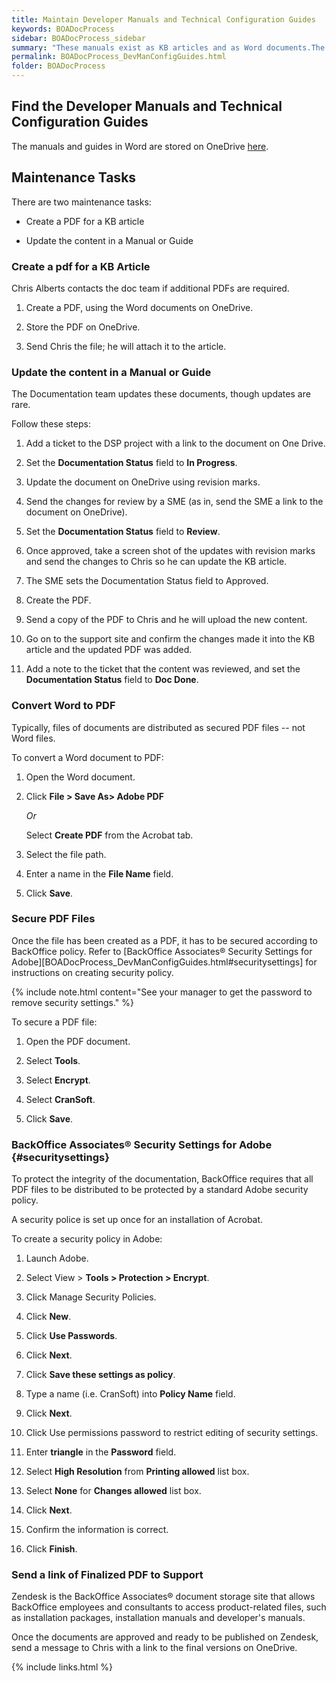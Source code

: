 ```yaml
---
title: Maintain Developer Manuals and Technical Configuration Guides
keywords: BOADocProcess
sidebar: BOADocProcess_sidebar
summary: "These manuals exist as KB articles and as Word documents.The Doc team added all of the manuals and guides as KB articles to make them easier to maintain, searchable, etc. However, consultants still require some of this content to be maintained in pdf as they give the documents to prospects and to others who need the information but cannot access the KB."
permalink: BOADocProcess_DevManConfigGuides.html
folder: BOADocProcess
---
```


## Find the Developer Manuals and Technical Configuration Guides
The manuals and guides in Word are stored on OneDrive [here](https://boaweb-my.sharepoint.com/personal/michaelavon_boaweb_com/_layouts/15/guestaccess.aspx?guestaccesstoken=8uGaqAtSPeydUAfbYoN6ZDz%2FhkjP0DgOSJaZ9e%2F2kyI%3D&folderid=2_10eef4c0d8da4484fad22eea04e6563b7&rev=1&e=57f59d99c1374cdd83b681b991d4e5e7).

## Maintenance Tasks
There are two maintenance tasks:

-   Create a PDF for a KB article

-   Update the content in a Manual or Guide

### Create a pdf for a KB Article

Chris Alberts contacts the doc team if additional PDFs are required.

1.  Create a PDF, using the Word documents on OneDrive.

2.  Store the PDF on OneDrive.

3.  Send Chris the file; he will attach it to the article.

### Update the content in a Manual or Guide

The Documentation team updates these documents, though updates are rare.

Follow these steps:

1.  Add a ticket to the DSP project with a link to the document on One Drive.

2.  Set the **Documentation Status** field to **In Progress**.

3.  Update the document on OneDrive using revision marks.

4.  Send the changes for review by a SME (as in, send the SME a link to the document on OneDrive).

5.  Set the **Documentation Status** field to **Review**.

6.  Once approved, take a screen shot of the updates with revision marks and send the changes to Chris so he can update the KB article.

7.  The SME sets the Documentation Status field to Approved.

8.  Create the PDF.

9.  Send a copy of the PDF to Chris and he will upload the new content.

10. Go on to the support site and confirm the changes made it into the KB article and the updated PDF was added.

11. Add a note to the ticket that the content was reviewed, and set the **Documentation Status** field to **Doc Done**.

### Convert Word to PDF

Typically, files of documents are distributed as secured PDF files --
not Word files.

To convert a Word document to PDF:

1.  Open the Word document.

2. Click **File \> Save As\> Adobe PDF**

    *Or*

    Select **Create PDF** from the Acrobat tab.

3. Select the file path.

4. Enter a name in the **File Name** field.

5. Click **Save**.

### Secure PDF Files

Once the file has been created as a PDF, it has to be secured according to BackOffice policy. Refer to [BackOffice Associates® Security Settings for Adobe][BOADocProcess_DevManConfigGuides.html#securitysettings] for instructions on creating security policy.

{% include note.html content="See your manager to get the password to remove security settings." %}

To secure a PDF file:

1.  Open the PDF document.

2. Select **Tools**.

3. Select **Encrypt**.

4. Select **CranSoft**.

5. Click **Save**.

### BackOffice Associates® Security Settings for Adobe {#securitysettings}

To protect the integrity of the documentation, BackOffice requires that
all PDF files to be distributed to be protected by a standard Adobe
security policy.

A security police is set up once for an installation of Acrobat.

To create a security policy in Adobe:

1.  Launch Adobe.

2. Select View \> **Tools \> Protection \> Encrypt**.

3. Click Manage Security Policies.

4. Click **New**.

5. Click **Use Passwords**.

6. Click **Next**.

7. Click **Save these settings as policy**.

8. Type a name (i.e. CranSoft) into **Policy Name** field.

9. Click **Next**.

10. Click Use permissions password to restrict editing of security
    settings.

11. Enter **triangle** in the **Password** field.

12. Select **High Resolution** from **Printing allowed** list box.

13. Select **None** for **Changes allowed** list box.

14. Click **Next**.

15. Confirm the information is correct.

16. Click **Finish**.

### Send a link of Finalized PDF to Support

Zendesk is the BackOffice Associates® document storage site that allows
BackOffice employees and consultants to access product-related files,
such as installation packages, installation manuals and developer's
manuals.

Once the documents are approved and ready to be published on Zendesk,
send a message to Chris with a link to the final versions on OneDrive.

{% include links.html %}
